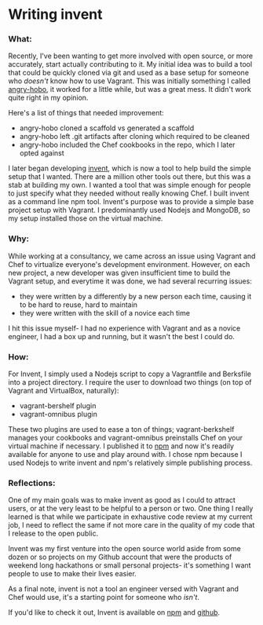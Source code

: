 # Writing invent

### What:

Recently, I've been wanting to get more involved with open source, or more accurately, start actually contributing to it. My initial idea was to build a tool that could be quickly cloned via git and used as a base setup for someone who _doesn't_ know how to use Vagrant. This was initially something I called [angry-hobo](http://www.github.com/zahid/angry-hobo), it worked for a little while, but was a great mess. It didn't work quite right in my opinion. 

Here's a list of things that needed improvement:
* angry-hobo cloned a scaffold vs generated a scaffold
* angry-hobo left .git artifacts after cloning which required to be cleaned
* angry-hobo included the Chef cookbooks in the repo, which I later opted against

I later began developing [invent](http://www.github.com/zahid/invent), which is now a tool to help build the simple setup that I wanted. There are a million other tools out there, but this was a stab at building my own. I wanted a tool that was simple enough for people to just specify what they needed without really knowing Chef. I built invent as a command line npm tool. Invent's purpose was to provide a simple base project setup with Vagrant. I predominantly used Nodejs and MongoDB, so my setup installed those on the virtual machine.

### Why:

While working at a consultancy, we came across an issue using Vagrant and Chef to virtualize everyone's development environment. However, on each new project, a new developer was given insufficient time to build the Vagrant setup, and everytime it was done, we had several recurring issues:
* they were written by a differently by a new person each time, causing it to be hard to reuse, hard to maintain
* they were written with the skill of a novice each time

I hit this issue myself- I had no experience with Vagrant and as a novice engineer, I had a box up and running, but it wasn't the best I could do.

### How:

For Invent, I simply used a Nodejs script to copy a Vagrantfile and Berksfile into a project directory. I require the user to download two things (on top of Vagrant and VirtualBox, naturally): 
* vagrant-bershelf plugin
* vagrant-omnibus plugin

These two plugins are used to ease a ton of things; vagrant-berkshelf manages your cookbooks and vagrant-omnibus preinstalls Chef on your virtual machine if necessary. I published it to [npm](http://www.npmjs.org/package/invent) and now it's readily available for anyone to use and play around with. I chose npm because I used Nodejs to write invent and npm's relatively simple publishing process.

### Reflections:

One of my main goals was to make invent as good as I could to attract users, or at the very least to be helpful to a person or two. One thing I really learned is that while we participate in exhaustive code review at my current job, I need to reflect the same if not more care in the quality of my code that I release to the open public.

Invent was my first venture into the open source world aside from some dozen or so projects on my Github account that were the products of weekend long hackathons or small personal projects- it's something I want people to use to make their lives easier.

As a final note, invent is not a tool an engineer versed with Vagrant and Chef would use, it's a starting point for someone who _isn't_.

If you'd like to check it out, Invent is available on [npm](http://www.npmjs.org.package.invent) and [github](http://www.github.com/zahid/invent).
